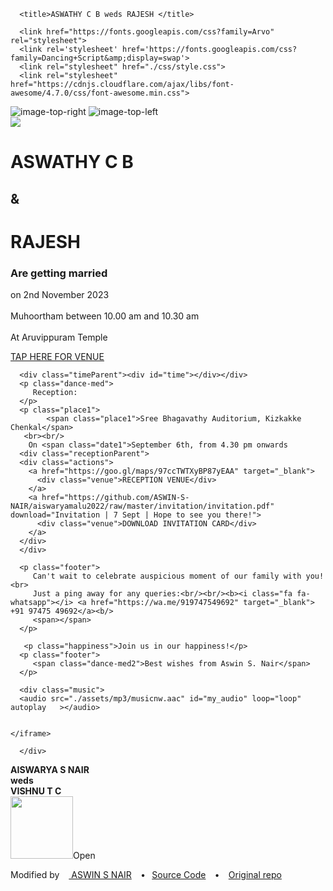 <!DOCTYPE html>
<html lang="en" style="overflow-x : hidden;width:100%;position:relative;" >
   <head>
      <link rel="shortcut icon" href="wed_logo.png" type="image/png"> 
      <meta charset="UTF-8">
      <meta name="viewport" content="width=device-width, initial-scale=1, user-scalable=no" />
      <meta name="description"
         content="With the divine grace of the almighty, inviting you and your family to ASWATHY C B and RAJESH 's wedding to be held on  2nd November 2023 at Sree Narayana Guru Temple, Aruvippuram between 10.00 am and 10.30 am">
      <meta name="author" content="ASWIN C B ">
      <meta name="email" content="divinebiotech007@gmail.com">
      <meta name="copyright" content="ASWIN original copyright to Vinit Shahdeo" />
      <meta property="og:type" content="website" />
      <meta property="og:title" content="Wedding Invitation | ASWATHY C B weds RAJESH | 2nd November 2023 | Aruvippuram Temple, Thiruvananthapuram" />
      <meta property="og:description"
         content="With the divine grace of the almighty, inviting you and your family to ASWATHY C B and RAJESH's wedding to be held on 2nd November 2023 at Sree Narayana Guru Temple, Aruvippuram between 10:00 am and 10:00 am" />
      <meta property="og:image" content="https://raw.githubusercontent.com/ASWIN-S-NAIR/aiswaryamalu2022/raw//invitation.jpg" />
      <meta property="og:url" content="" />
      <meta property="og:site_name" content="Wedding Invitation| ASWATHY C B weds RAJESH | 7th September 2022" />
      <meta name="twitter:card" content="website">
      <meta name="twitter:site" content="Wedding Invitation | ASWATHY C B weds RAJESH | 7th September 2022">
      <meta name="twitter:title" content="Wedding Invitation | ASWATHY C B weds RAJESH | 7th September 2022">
      <meta name="twitter:description"
         content="We are inviting you and your family to ASWATHY C B and RAJESH's wedding to be held on  7th September 2022 at SN Auditorium, Neyyattinkara between 9.45 am and 10.15 am">
      <meta name="twitter:creator" content="@ASWIN-S-NAIR">
      <meta name="twitter:image" content="https://raw.githubusercontent.com/ASWIN-S-NAIR/aiswaryamalu2022/raw/invitation/invitation.jpg">

      <title>ASWATHY C B weds RAJESH </title>

      <link href="https://fonts.googleapis.com/css?family=Arvo" rel="stylesheet">
      <link rel='stylesheet' href='https://fonts.googleapis.com/css?family=Dancing+Script&amp;display=swap'>
      <link rel="stylesheet" href="./css/style.css">
      <link rel="stylesheet" href="https://cdnjs.cloudflare.com/ajax/libs/font-awesome/4.7.0/css/font-awesome.min.css">
   </head>
   <body>
   <div class="parentContainer">
   <div class = "lettter">
      <!-- partial:index.partial.html -->
      <div class="sakura-falling"></div>
      <img src="https://i.imgur.com/dGOOfnA.png" alt="image-top-right" class="top-right-decoration">
      <img src="https://i.imgur.com/t6ffnbn.png" alt="image-top-left" class="top-left-decoration"> 
      <section id="media"></section>
      <div class="topImg"><div class="image-cropper">
      <img src="assets/img/for_web.jpg" class="image-cropper__image" />
      </div></div>
      <div class="wrap">
         <div class="title">
           <h1>ASWATHY C B</h1>
            <h2>&</h2>
            <h1>RAJESH</h1>
            <h3>Are getting married</h3>
            <p>
               on <span class="date">2nd November 2023</span> <br><br/> Muhoortham between <span class="date"> 10.00 am and 10.30 am </span> <br/><br/> At <span class="place"> Aruvippuram Temple </span>
               <span class="time"></span>
            </p>
         </div>
      </div>
	<div class="venueParent">
      <div class="actions">
        <a href="https://maps.app.goo.gl/m5hfojXMpDh1yDQe7" style="width:fit-content;" target="_blank">
          <div class="venue1">TAP HERE FOR VENUE</div>
        </a>
        </div>
	</div>
        
      <div class="timeParent"><div id="time"></div></div>
      <p class="dance-med">
         Reception:
      </p>
      <p class="place1">
            <span class="place1">Sree Bhagavathy Auditorium, Kizkakke Chenkal</span>
       <br><br/>
        On <span class="date1">September 6th, from 4.30 pm onwards
      <div class="receptionParent">
	  <div class="actions">
        <a href="https://goo.gl/maps/97ccTWTXyBP87yEAA" target="_blank">
          <div class="venue">RECEPTION VENUE</div>
        </a>
        <a href="https://github.com/ASWIN-S-NAIR/aiswaryamalu2022/raw/master/invitation/invitation.pdf" download="Invitation | 7 Sept | Hope to see you there!">
          <div class="venue">DOWNLOAD INVITATION CARD</div>
        </a>
      </div>
	  </div>
      
      <p class="footer">
         Can't wait to celebrate auspicious moment of our family with you! <br>
         Just a ping away for any queries:<br/><br/><b><i class="fa fa-whatsapp"></i> <a href="https://wa.me/919747549692" target="_blank"> +91 97475 49692</a><b/>
         <span></span>
      </p>
<!--
      <div class="slideshow-container">

        <div class="mySlides fade">
        <div class="numbertext">1 / 3</div>
        <img src="img_nature_wide.jpg" style="width:100%">
        <div class="text">Caption Text</div>
        </div>
<div class ="slideContainer alignCenter">
        <div class="mySlides fade">
        <img src="assets/img/1.JPG" style="width:100%">
        </div>
        <div class="mySlides fade">
        <img src="assets/img/2.JPG" style="width:100%">
        </div>
        <div class="mySlides fade">
        <img src="assets/img/3.JPG" style="width:100%">
        </div>
        <div class="mySlides fade">
        <img src="assets/img/4.JPG" style="width:100%">
        </div>
        <div class="mySlides fade">
        <img src="assets/img/5.JPG" style="width:100%">
        </div>
        <div class="mySlides fade">
        <img src="assets/img/6.JPG" style="width:100%">
        </div>
        <div class="mySlides fade">
        <img src="assets/img/7.JPG" style="width:100%">
        </div>
        <div class="mySlides fade">
        <img src="assets/img/8.JPG" style="width:100%">
        </div>
        <div class="mySlides fade">
        <img src="assets/img/9.JPG" style="width:100%">
        </div>
        <div class="mySlides fade">
        <img src="assets/img/10.JPG" style="width:100%">
        </div>
        <div class="mySlides fade">
        <img src="assets/img/11.JPG" style="width:100%">
        </div>
        <div class="mySlides fade">
        <img src="assets/img/12.JPG" style="width:100%">
        </div>
        <div class="mySlides fade">
        <img src="assets/img/13.JPG" style="width:100%">
        </div>
        <div class="mySlides fade">
        <img src="assets/img/14.JPG" style="width:100%">
        </div>
        <div class="mySlides fade">
        <img src="assets/img/15.JPG" style="width:100%">
        </div>
        <div class="mySlides fade">
        <img src="assets/img/16.JPG" style="width:100%">
        </div>
        <div class="mySlides fade">
        <img src="assets/img/17.JPG" style="width:100%">
        </div>
        <div class="mySlides fade">
        <img src="assets/img/18.JPG" style="width:100%">
        </div>
        <div class="mySlides fade">
        <img src="assets/img/19.JPG" style="width:100%">
        </div>
        <div class="mySlides fade">
        <img src="assets/img/20.JPG" style="width:100%">
        </div>
        <div class="mySlides fade">
        <img src="assets/img/21.JPG" style="width:100%">
        </div>
        <div class="mySlides fade">
        <img src="assets/img/22.JPG" style="width:100%">
        </div>
        <div class="mySlides fade">
        <img src="assets/img/23.JPG" style="width:100%">
        </div>
        <div class="mySlides fade">
        <img src="assets/img/24.JPG" style="width:100%">
        </div>

        </div>
      </div>

        <div style="text-align:center">
        <span class="dot"></span> 
        <span class="dot"></span> 
        <span class="dot"></span> 
        </div>
      -->
      
       <p class="happiness">Join us in our happiness!</p>
      <p class="footer">
         <span class="dance-med2">Best wishes from Aswin S. Nair</span>
      </p>
      
      <div class="music">
      <audio src="./assets/mp3/musicnw.aac" id="my_audio" loop="loop" autoplay   ></audio>
		
		
	</iframe> 
	
      </div>
</div>

<div class = "cover" id="cover" onclick="animateOpen();">
<div class="coverTop" id="leftpanel">
<div class ="coverTitle"><b> AISWARYA S NAIR <br>weds<br> VISHNU T C</b></div>
</div>

<div class="coverBottom" id="rightpanel">
</div>
</div>
<div class="openOverlay" id="opovrlay" onclick="animateOpen();" >
<img src = "assets/img/openimgg.png" width="100px" height="100x"><span class="open">Open</span>
</div>
<p class="footer1"> Modified by &ensp;<i class="fa fa-github"></i>&nbsp;<a href="https://github.com/ASWIN-S-NAIR" target="_blank" class="twitter"> ASWIN S NAIR</a>  &ensp; <b>•</b>  &ensp;<a href="https://github.com/ASWIN-S-NAIR/aiswaryamalu2022">Source Code</a> &ensp; <b>•</b> &ensp; <a href="https://github.com/vinitshahdeo/Wedding-Invitation"> Original repo </a>
      </p>
</div>
      <!-- partial -->
      <script src='https://cdnjs.cloudflare.com/ajax/libs/jquery/3.4.1/jquery.min.js'></script>
      <script src='https://cdn.jsdelivr.net/gh/timoschaefer/jQuery-Sakura/jquery-sakura.min.js'></script>
      <script  src="./js/script.js"></script>
   </body>
</html>
